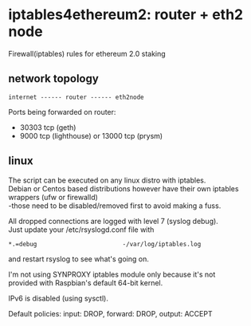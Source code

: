# iptables4ethereum2: router + eth2 node
Firewall(iptables) rules for ethereum 2.0 staking

## network topology
```
internet ------ router ------ eth2node
```

Ports being forwarded on router:  
- 30303 tcp (geth)  
- 9000 tcp (lighthouse) or 13000 tcp (prysm)  

## linux
The script can be executed on any linux distro with iptables.  
Debian or Centos based distributions however have their own
iptables wrappers (ufw or firewalld)   
-those need to be disabled/removed first to avoid making a fuss.
  
All dropped connections are logged with level 7 (syslog debug).  
Just update your /etc/rsyslogd.conf file with
```
*.=debug                        -/var/log/iptables.log
```
and restart rsyslog to see what's going on.

I'm not using SYNPROXY iptables module only because it's not  
provided with Raspbian's default 64-bit kernel.

IPv6 is disabled (using sysctl).
  
Default policies: input: DROP, forward: DROP, output: ACCEPT

